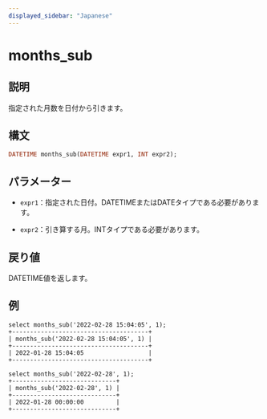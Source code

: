 ```yaml
---
displayed_sidebar: "Japanese"
---
```


# months_sub

## 説明

指定された月数を日付から引きます。

## 構文

```Haskell
DATETIME months_sub(DATETIME expr1, INT expr2);
```

## パラメーター

- `expr1`：指定された日付。DATETIMEまたはDATEタイプである必要があります。

- `expr2`：引き算する月。INTタイプである必要があります。

## 戻り値

DATETIME値を返します。

## 例

```Plain Text
select months_sub('2022-02-28 15:04:05', 1);
+--------------------------------------+
| months_sub('2022-02-28 15:04:05', 1) |
+--------------------------------------+
| 2022-01-28 15:04:05                  |
+--------------------------------------+

select months_sub('2022-02-28', 1);
+-----------------------------+
| months_sub('2022-02-28', 1) |
+-----------------------------+
| 2022-01-28 00:00:00         |
+-----------------------------+